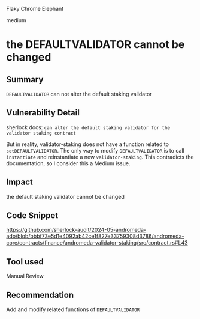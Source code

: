 Flaky Chrome Elephant

medium

# the DEFAULTVALIDATOR cannot be changed

## Summary

`DEFAULTVALIDATOR` can not alter the default staking validator

## Vulnerability Detail

sherlock docs: `can alter the default staking validator for the validator staking contract` 

But in reality, validator-staking does not have a function related to `setDEFAULTVALIDATOR`. The only way to modify `DEFAULTVALIDATOR` is to call `instantiate` and reinstantiate a new `validator-staking`. This contradicts the documentation, so I consider this a Medium issue.

## Impact

the default staking validator cannot be changed

## Code Snippet

https://github.com/sherlock-audit/2024-05-andromeda-ado/blob/bbbf73e5d1e4092ab42ce1f827e33759308d3786/andromeda-core/contracts/finance/andromeda-validator-staking/src/contract.rs#L43

## Tool used

Manual Review

## Recommendation

Add and modify related functions of `DEFAULTVALIDATOR`